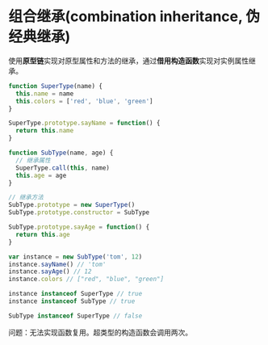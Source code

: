 # 组合继承(combination inheritance, 伪经典继承)

使用**原型链**实现对原型属性和方法的继承，通过**借用构造函数**实现对实例属性继承。

```js
function SuperType(name) {
  this.name = name
  this.colors = ['red', 'blue', 'green']
}

SuperType.prototype.sayName = function() {
  return this.name
}

function SubType(name, age) {
  // 继承属性
  SuperType.call(this, name)
  this.age = age
}

// 继承方法
SubType.prototype = new SuperType()
SubType.prototype.constructor = SubType

SubType.prototype.sayAge = function() {
  return this.age
}

var instance = new SubType('tom', 12)
instance.sayName() // 'tom'
instance.sayAge() // 12
instance.colors // ["red", "blue", "green"]

instance instanceof SuperType // true
instance instanceof SubType // true

SubType instanceof SuperType // false
```

问题：无法实现函数复用。超类型的构造函数会调用两次。

